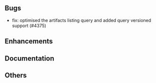 ## Bugs
- fix: optimised the artifacts listing query and added query versioned support (#4375)
## Enhancements
## Documentation
## Others
